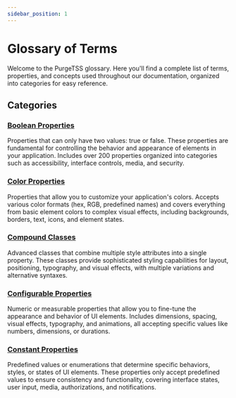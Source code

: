 ```yaml
---
sidebar_position: 1
---
```


# Glossary of Terms

Welcome to the PurgeTSS glossary. Here you'll find a complete list of terms, properties, and concepts used throughout our documentation, organized into categories for easy reference.

## Categories

### [Boolean Properties](/glossary/booleanProperties)
Properties that can only have two values: true or false. These properties are fundamental for controlling the behavior and appearance of elements in your application. Includes over 200 properties organized into categories such as accessibility, interface controls, media, and security.

### [Color Properties](/glossary/colorProperties)
Properties that allow you to customize your application's colors. Accepts various color formats (hex, RGB, predefined names) and covers everything from basic element colors to complex visual effects, including backgrounds, borders, text, icons, and element states.

### [Compound Classes](/glossary/compoundClasses)
Advanced classes that combine multiple style attributes into a single property. These classes provide sophisticated styling capabilities for layout, positioning, typography, and visual effects, with multiple variations and alternative syntaxes.

### [Configurable Properties](/glossary/configurableProperties)
Numeric or measurable properties that allow you to fine-tune the appearance and behavior of UI elements. Includes dimensions, spacing, visual effects, typography, and animations, all accepting specific values like numbers, dimensions, or durations.

### [Constant Properties](/glossary/constantProperties)
Predefined values or enumerations that determine specific behaviors, styles, or states of UI elements. These properties only accept predefined values to ensure consistency and functionality, covering interface states, user input, media, authorizations, and notifications.
